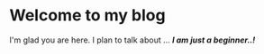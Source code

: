 # Welcome to my blog

I'm glad you are here. I plan to talk about ...
__*I am just a beginner..!*__
